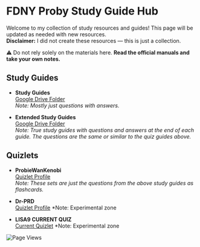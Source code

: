 # FDNY Proby Study Guide Hub

Welcome to my collection of study resources and guides! This page will be updated as needed with new resources.  
**Disclaimer:** I did not create these resources — this is just a collection.  

⚠️ Do not rely solely on the materials here. **Read the official manuals and take your own notes.**

## Study Guides

- **Study Guides**  
  [Google Drive Folder](https://drive.google.com/drive/folders/1KdUjpUIhk5Xx2tN3zrHBtFJZqs7q0gqC?usp=share_link)  
  *Note: Mostly just questions with answers.*

- **Extended Study Guides**  
  [Google Drive Folder](https://drive.google.com/drive/folders/16lL_Vufx-rdeVvaPmDyo-TNibnBwXvw0?usp=sharing)  
  *Note: True study guides with questions and answers at the end of each guide. The questions are the same or similar to the quiz guides above.*


##  Quizlets

- **ProbieWanKenobi**  
  [Quizlet Profile](https://quizlet.com/user/ProbieWanKenobi/sets)  
  *Note: These sets are just the questions from the above study guides as flashcards.*
  
- **Dr-PRD**  
  [Quizlet Profile](https://quizlet.com/user/Dr-PRD/sets)
  *Note: Experimental zone

- **LISA9 CURRENT QUIZ**  
  [Current Quizlet](https://quizlet.com/1064344569/lisa9-flash-cards/)
  *Note: Experimental zone


![Page Views](https://hits.sh/dr-nozzle.github.io/FDNY-Study-Guides.svg)

